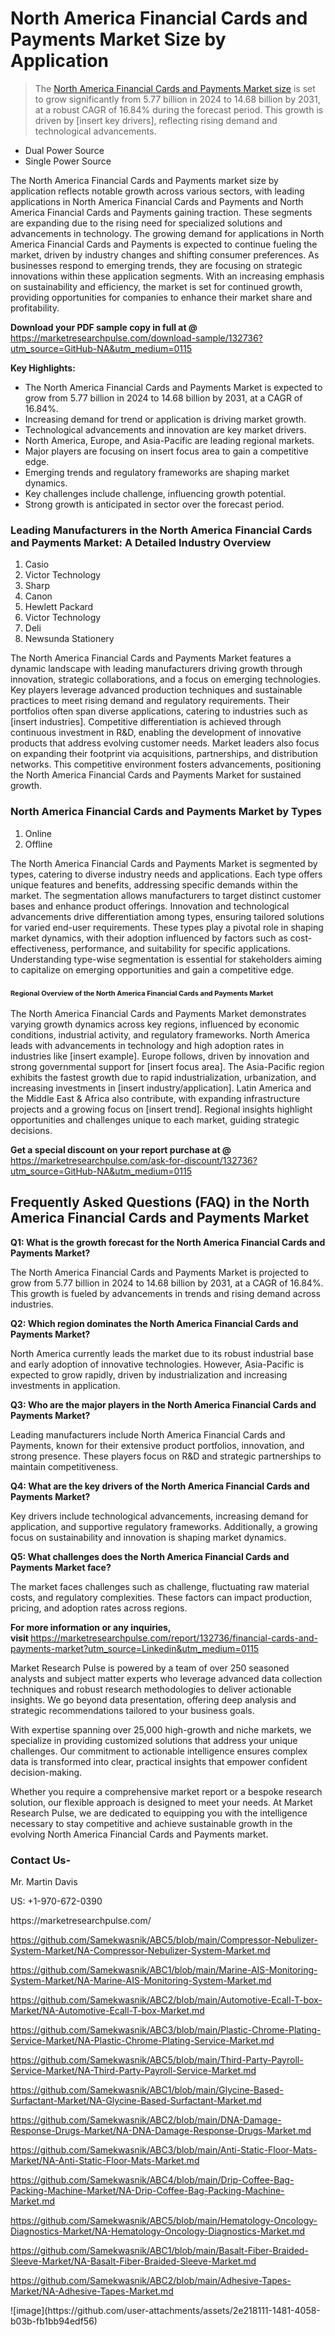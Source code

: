 <h1>North America Financial Cards and Payments Market&nbsp;Size by Application</h1><blockquote><p>The <a href="https://marketresearchpulse.com/download-sample/132736?utm_source=GitHub-NA&amp;utm_medium=0115">North America Financial Cards and Payments Market size</a> is set to grow significantly from 5.77 billion in 2024 to 14.68 billion by 2031, at a robust CAGR of 16.84% during the forecast period. This growth is driven by [insert key drivers], reflecting rising demand and technological advancements.</p></blockquote><ul><li>Dual Power Source<li> Single Power Source</li></ul><p>The North America Financial Cards and Payments market size by application reflects notable growth across various sectors, with leading applications in North America Financial Cards and Payments and North America Financial Cards and Payments gaining traction. These segments are expanding due to the rising need for specialized solutions and advancements in technology. The growing demand for applications in North America Financial Cards and Payments is expected to continue fueling the market, driven by industry changes and shifting consumer preferences. As businesses respond to emerging trends, they are focusing on strategic innovations within these application segments. With an increasing emphasis on sustainability and efficiency, the market is set for continued growth, providing opportunities for companies to enhance their market share and profitability.</p><p><strong>Download your PDF sample copy in full at @ </strong><a href="https://marketresearchpulse.com/download-sample/132736?utm_source=GitHub-NA&amp;utm_medium=0115">https://marketresearchpulse.com/download-sample/132736?utm_source=GitHub-NA&amp;utm_medium=0115</a></p><p><strong>Key Highlights: </strong></p><ul><li>The North America Financial Cards and Payments Market is expected to grow from 5.77 billion in 2024 to 14.68 billion by 2031, at a CAGR of 16.84%.</li><li>Increasing demand for trend or application is driving market growth.</li><li>Technological advancements and innovation are key market drivers.</li><li>North America, Europe, and Asia-Pacific are leading regional markets.</li><li>Major players are focusing on insert focus area to gain a competitive edge.</li><li>Emerging trends and regulatory frameworks are shaping market dynamics.</li><li>Key challenges include challenge, influencing growth potential.</li><li>Strong growth is anticipated in sector over the forecast period.</li></ul><h3>Leading Manufacturers in the North America Financial Cards and Payments Market: A Detailed Industry Overview</h3><ol><li>Casio</li><li>Victor Technology</li><li>Sharp</li><li>Canon</li><li>Hewlett Packard</li><li>Victor Technology</li><li>Deli</li><li>Newsunda Stationery</li></ol><div class="flex max-w-full flex-col flex-grow"><div class="min-h-8 text-message flex w-full flex-col items-end gap-2 whitespace-normal break-words [.text-message+&amp;]:mt-5" dir="auto" data-message-author-role="assistant" data-message-id="fd8432e4-4910-450d-b182-61b7bfb0a01f" data-message-model-slug="gpt-4o"><div class="flex w-full flex-col gap-1 empty:hidden first:pt-[3px]"><div class="markdown prose w-full break-words dark:prose-invert light"><p>The North America Financial Cards and Payments Market features a dynamic landscape with leading manufacturers driving growth through innovation, strategic collaborations, and a focus on emerging technologies. Key players leverage advanced production techniques and sustainable practices to meet rising demand and regulatory requirements. Their portfolios often span diverse applications, catering to industries such as [insert industries]. Competitive differentiation is achieved through continuous investment in R&amp;D, enabling the development of innovative products that address evolving customer needs. Market leaders also focus on expanding their footprint via acquisitions, partnerships, and distribution networks. This competitive environment fosters advancements, positioning the North America Financial Cards and Payments Market for sustained growth.</p></div></div></div></div><h3>North America Financial Cards and Payments Market by Types</h3><ol><li>Online<li> Offline</li></ol><div class="flex max-w-full flex-col flex-grow"><div class="min-h-8 text-message flex w-full flex-col items-end gap-2 whitespace-normal break-words [.text-message+&amp;]:mt-5" dir="auto" data-message-author-role="assistant" data-message-id="084470be-0bb7-4664-bddf-5156b4f41249" data-message-model-slug="gpt-4o-mini"><div class="flex w-full flex-col gap-1 empty:hidden first:pt-[3px]"><div class="markdown prose w-full break-words dark:prose-invert light"><p>The North America Financial Cards and Payments Market is segmented by types, catering to diverse industry needs and applications. Each type offers unique features and benefits, addressing specific demands within the market. The segmentation allows manufacturers to target distinct customer bases and enhance product offerings. Innovation and technological advancements drive differentiation among types, ensuring tailored solutions for varied end-user requirements. These types play a pivotal role in shaping market dynamics, with their adoption influenced by factors such as cost-effectiveness, performance, and suitability for specific applications. Understanding type-wise segmentation is essential for stakeholders aiming to capitalize on emerging opportunities and gain a competitive edge.</p></div></div></div></div><h3><span style="font-size: 11px;">Regional Overview of the North America Financial Cards and Payments Market</span></h3><div class="flex max-w-full flex-col flex-grow"><div class="min-h-8 text-message flex w-full flex-col items-end gap-2 whitespace-normal break-words [.text-message+&amp;]:mt-5" dir="auto" data-message-author-role="assistant" data-message-id="e9038762-ce64-4e30-91c9-9bd413514231" data-message-model-slug="gpt-4o-mini"><div class="flex w-full flex-col gap-1 empty:hidden first:pt-[3px]"><div class="markdown prose w-full break-words dark:prose-invert light"><p>The North America Financial Cards and Payments Market demonstrates varying growth dynamics across key regions, influenced by economic conditions, industrial activity, and regulatory frameworks. North America leads with advancements in technology and high adoption rates in industries like [insert example]. Europe follows, driven by innovation and strong governmental support for [insert focus area]. The Asia-Pacific region exhibits the fastest growth due to rapid industrialization, urbanization, and increasing investments in [insert industry/application]. Latin America and the Middle East &amp; Africa also contribute, with expanding infrastructure projects and a growing focus on [insert trend]. Regional insights highlight opportunities and challenges unique to each market, guiding strategic decisions.</p></div></div></div></div><p><strong>Get a special discount on your report purchase at @ </strong><a href="https://marketresearchpulse.com/ask-for-discount/132736?utm_source=GitHub-NA&amp;utm_medium=0115">https://marketresearchpulse.com/ask-for-discount/132736?utm_source=GitHub-NA&amp;utm_medium=0115</a></p><h2>Frequently Asked Questions (FAQ) in the North America Financial Cards and Payments Market</h2><p><strong>Q1: What is the growth forecast for the North America Financial Cards and Payments Market?</strong></p><p>The North America Financial Cards and Payments Market is projected to grow from 5.77 billion in 2024 to 14.68 billion by 2031, at a CAGR of 16.84%. This growth is fueled by advancements in trends and rising demand across industries.</p><p><strong>Q2: Which region dominates the North America Financial Cards and Payments Market?</strong></p><p>North America currently leads the market due to its robust industrial base and early adoption of innovative technologies. However, Asia-Pacific is expected to grow rapidly, driven by industrialization and increasing investments in application.</p><p><strong>Q3: Who are the major players in the North America Financial Cards and Payments Market?</strong></p><p>Leading manufacturers include North America Financial Cards and Payments, known for their extensive product portfolios, innovation, and strong presence. These players focus on R&amp;D and strategic partnerships to maintain competitiveness.</p><p><strong>Q4: What are the key drivers of the North America Financial Cards and Payments Market?</strong></p><p>Key drivers include technological advancements, increasing demand for application, and supportive regulatory frameworks. Additionally, a growing focus on sustainability and innovation is shaping market dynamics.</p><p><strong>Q5: What challenges does the North America Financial Cards and Payments Market face?</strong></p><p>The market faces challenges such as challenge, fluctuating raw material costs, and regulatory complexities. These factors can impact production, pricing, and adoption rates across regions.</p><p><strong>For more information or any inquiries, visit&nbsp;</strong><a href="https://marketresearchpulse.com/report/132736/financial-cards-and-payments-market?utm_source=Linkedin&utm_medium=0115">https://marketresearchpulse.com/report/132736/financial-cards-and-payments-market?utm_source=Linkedin&utm_medium=0115</a></p><p>Market Research Pulse is powered by a team of over 250 seasoned analysts and subject matter experts who leverage advanced data collection techniques and robust research methodologies to deliver actionable insights. We go beyond data presentation, offering deep analysis and strategic recommendations tailored to your business goals.</p><p>With expertise spanning over 25,000 high-growth and niche markets, we specialize in providing customized solutions that address your unique challenges. Our commitment to actionable intelligence ensures complex data is transformed into clear, practical insights that empower confident decision-making.</p><p>Whether you require a comprehensive market report or a bespoke research solution, our flexible approach is designed to meet your needs. At Market Research Pulse, we are dedicated to equipping you with the intelligence necessary to stay competitive and achieve sustainable growth in the evolving North America Financial Cards and Payments market.</p><h3><strong>Contact Us-</strong></h3><p>Mr. Martin Davis</p><p>US: +1-970-672-0390</p><p>https://marketresearchpulse.com/</p><p><a href="https://github.com/Samekwasnik/ABC5/blob/main/Compressor-Nebulizer-System-Market/NA-Compressor-Nebulizer-System-Market.md">https://github.com/Samekwasnik/ABC5/blob/main/Compressor-Nebulizer-System-Market/NA-Compressor-Nebulizer-System-Market.md</a></p><p><a href="https://github.com/Samekwasnik/ABC1/blob/main/Marine-AIS-Monitoring-System-Market/NA-Marine-AIS-Monitoring-System-Market.md">https://github.com/Samekwasnik/ABC1/blob/main/Marine-AIS-Monitoring-System-Market/NA-Marine-AIS-Monitoring-System-Market.md</a></p><p><a href="https://github.com/Samekwasnik/ABC2/blob/main/Automotive-Ecall-T-box-Market/NA-Automotive-Ecall-T-box-Market.md">https://github.com/Samekwasnik/ABC2/blob/main/Automotive-Ecall-T-box-Market/NA-Automotive-Ecall-T-box-Market.md</a></p><p><a href="https://github.com/Samekwasnik/ABC3/blob/main/Plastic-Chrome-Plating-Service-Market/NA-Plastic-Chrome-Plating-Service-Market.md">https://github.com/Samekwasnik/ABC3/blob/main/Plastic-Chrome-Plating-Service-Market/NA-Plastic-Chrome-Plating-Service-Market.md</a></p><p><a href="https://github.com/Samekwasnik/ABC5/blob/main/Third-Party-Payroll-Service-Market/NA-Third-Party-Payroll-Service-Market.md">https://github.com/Samekwasnik/ABC5/blob/main/Third-Party-Payroll-Service-Market/NA-Third-Party-Payroll-Service-Market.md</a></p><p><a href="https://github.com/Samekwasnik/ABC1/blob/main/Glycine-Based-Surfactant-Market/NA-Glycine-Based-Surfactant-Market.md">https://github.com/Samekwasnik/ABC1/blob/main/Glycine-Based-Surfactant-Market/NA-Glycine-Based-Surfactant-Market.md</a></p><p><a href="https://github.com/Samekwasnik/ABC2/blob/main/DNA-Damage-Response-Drugs-Market/NA-DNA-Damage-Response-Drugs-Market.md">https://github.com/Samekwasnik/ABC2/blob/main/DNA-Damage-Response-Drugs-Market/NA-DNA-Damage-Response-Drugs-Market.md</a></p><p><a href="https://github.com/Samekwasnik/ABC3/blob/main/Anti-Static-Floor-Mats-Market/NA-Anti-Static-Floor-Mats-Market.md">https://github.com/Samekwasnik/ABC3/blob/main/Anti-Static-Floor-Mats-Market/NA-Anti-Static-Floor-Mats-Market.md</a></p><p><a href="https://github.com/Samekwasnik/ABC4/blob/main/Drip-Coffee-Bag-Packing-Machine-Market/NA-Drip-Coffee-Bag-Packing-Machine-Market.md">https://github.com/Samekwasnik/ABC4/blob/main/Drip-Coffee-Bag-Packing-Machine-Market/NA-Drip-Coffee-Bag-Packing-Machine-Market.md</a></p><p><a href="https://github.com/Samekwasnik/ABC5/blob/main/Hematology-Oncology-Diagnostics-Market/NA-Hematology-Oncology-Diagnostics-Market.md">https://github.com/Samekwasnik/ABC5/blob/main/Hematology-Oncology-Diagnostics-Market/NA-Hematology-Oncology-Diagnostics-Market.md</a></p><p><a href="https://github.com/Samekwasnik/ABC1/blob/main/Basalt-Fiber-Braided-Sleeve-Market/NA-Basalt-Fiber-Braided-Sleeve-Market.md">https://github.com/Samekwasnik/ABC1/blob/main/Basalt-Fiber-Braided-Sleeve-Market/NA-Basalt-Fiber-Braided-Sleeve-Market.md</a></p><p><a href="https://github.com/Samekwasnik/ABC2/blob/main/Adhesive-Tapes-Market/NA-Adhesive-Tapes-Market.md">https://github.com/Samekwasnik/ABC2/blob/main/Adhesive-Tapes-Market/NA-Adhesive-Tapes-Market.md</a></p>
![image](https://github.com/user-attachments/assets/2e218111-1481-4058-b03b-fb1bb94edf56)
